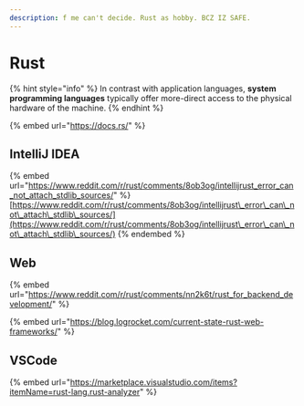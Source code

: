 ```yaml
---
description: f me can't decide. Rust as hobby. BCZ IZ SAFE.
---
```


# Rust

{% hint style="info" %}
In contrast with application languages, **system programming languages** typically offer more-direct access to the physical hardware of the machine.
{% endhint %}

{% embed url="https://docs.rs/" %}

## IntelliJ IDEA

{% embed url="https://www.reddit.com/r/rust/comments/8ob3og/intellijrust_error_can_not_attach_stdlib_sources/" %}
[https://www.reddit.com/r/rust/comments/8ob3og/intellijrust\_error\_can\_not\_attach\_stdlib\_sources/](https://www.reddit.com/r/rust/comments/8ob3og/intellijrust\_error\_can\_not\_attach\_stdlib\_sources/)
{% endembed %}

## Web

{% embed url="https://www.reddit.com/r/rust/comments/nn2k6t/rust_for_backend_development/" %}

{% embed url="https://blog.logrocket.com/current-state-rust-web-frameworks/" %}

## VSCode

{% embed url="https://marketplace.visualstudio.com/items?itemName=rust-lang.rust-analyzer" %}
